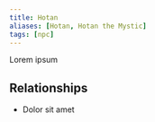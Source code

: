 ```yaml
---
title: Hotan
aliases: [Hotan, Hotan the Mystic]
tags: [npc]
---
```

Lorem ipsum

## Relationships
- Dolor sit amet